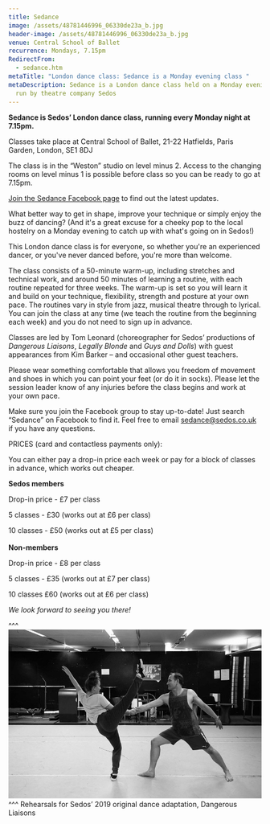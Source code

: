 ```yaml
---
title: Sedance
image: /assets/48781446996_06330de23a_b.jpg
header-image: /assets/48781446996_06330de23a_b.jpg
venue: Central School of Ballet
recurrence: Mondays, 7.15pm
RedirectFrom:
  - sedance.htm
metaTitle: "London dance class: Sedance is a Monday evening class "
metaDescription: Sedance is a London dance class held on a Monday evening and
  run by theatre company Sedos
---
```

**Sedance is Sedos’ London dance class, running every Monday night at 7.15pm.**

Classes take place at Central School of Ballet, 21-22 Hatfields, Paris Garden, London, SE1 8DJ

The class is in the “Weston” studio on level minus 2. Access to the changing rooms on level minus 1 is possible before class so you can be ready to go at 7.15pm.

[Join the Sedance Facebook page](https://www.facebook.com/groups/328763023951811/) to find out the latest updates.

What better way to get in shape, improve your technique or simply enjoy the buzz of dancing? (And it's a great excuse for a cheeky pop to the local hostelry on a Monday evening to catch up with what's going on in Sedos!)

This London dance class is for everyone, so whether you're an experienced dancer, or you've never danced before, you're more than welcome.

The class consists of a 50-minute warm-up, including stretches and technical work, and around 50 minutes of learning a routine, with each routine repeated for three weeks. The warm-up is set so you will learn it and build on your technique, flexibility, strength and posture at your own pace. The routines vary in style from jazz, musical theatre through to lyrical. You can join the class at any time (we teach the routine from the beginning each week) and you do not need to sign up in advance.

Classes are led by Tom Leonard (choreographer for Sedos’ productions of *Dangerous Liaisons*, *Legally Blonde* and *Guys and Dolls*) with guest appearances from Kim Barker – and occasional other guest teachers.

Please wear something comfortable that allows you freedom of movement and shoes in which you can point your feet (or do it in socks). Please let the session leader know of any injuries before the class begins and work at your own pace.

Make sure you join the Facebook group to stay up-to-date! Just search “Sedance” on Facebook to find it. Feel free to email sedance@sedos.co.uk if you have any questions.

PRICES (card and contactless payments only):

You can either pay a drop-in price each week or pay for a block of classes in advance, which works out cheaper.

**Sedos members**

Drop-in price - £7 per class

5 classes - £30 (works out at £6 per class)

10 classes - £50 (works out at £5 per class)\
\
**Non-members**

Drop-in price - £8 per class

5 classes - £35 (works out at £7 per class)

10 classes £60 (works out at £6 per class)

*We look forward to seeing you there!*

^^^
![Rehearsals for Sedos’ 2019 original dance adaptation, Dangerous Liaisons, which featured many regulars from Sedance, Sedos’ London dance class](/assets/48781085673_2a459c1bb7_c.jpg)
^^^ Rehearsals for Sedos’ 2019 original dance adaptation, Dangerous Liaisons